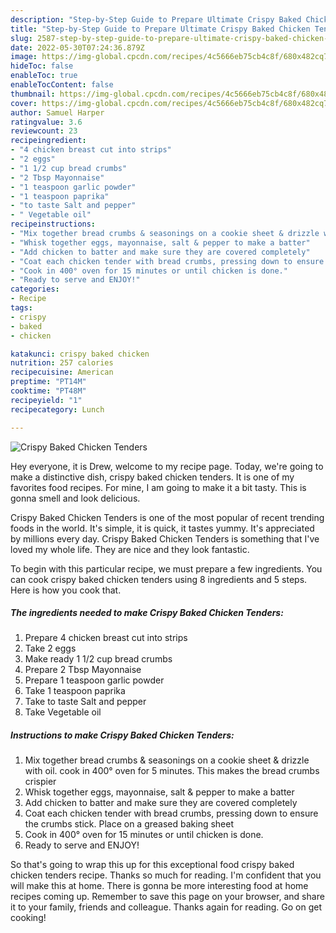 ```yaml
---
description: "Step-by-Step Guide to Prepare Ultimate Crispy Baked Chicken Tenders"
title: "Step-by-Step Guide to Prepare Ultimate Crispy Baked Chicken Tenders"
slug: 2587-step-by-step-guide-to-prepare-ultimate-crispy-baked-chicken-tenders
date: 2022-05-30T07:24:36.879Z
image: https://img-global.cpcdn.com/recipes/4c5666eb75cb4c8f/680x482cq70/crispy-baked-chicken-tenders-recipe-main-photo.jpg
hideToc: false
enableToc: true
enableTocContent: false
thumbnail: https://img-global.cpcdn.com/recipes/4c5666eb75cb4c8f/680x482cq70/crispy-baked-chicken-tenders-recipe-main-photo.jpg
cover: https://img-global.cpcdn.com/recipes/4c5666eb75cb4c8f/680x482cq70/crispy-baked-chicken-tenders-recipe-main-photo.jpg
author: Samuel Harper
ratingvalue: 3.6
reviewcount: 23
recipeingredient:
- "4 chicken breast cut into strips"
- "2 eggs"
- "1 1/2 cup bread crumbs"
- "2 Tbsp Mayonnaise"
- "1 teaspoon garlic powder"
- "1 teaspoon paprika"
- "to taste Salt and pepper"
- " Vegetable oil"
recipeinstructions:
- "Mix together bread crumbs & seasonings on a cookie sheet & drizzle with oil. cook in 400° oven for 5 minutes. This makes the bread crumbs crispier"
- "Whisk together eggs, mayonnaise, salt & pepper to make a batter"
- "Add chicken to batter and make sure they are covered completely"
- "Coat each chicken tender with bread crumbs, pressing down to ensure the crumbs stick. Place on a greased baking sheet"
- "Cook in 400° oven for 15 minutes or until chicken is done."
- "Ready to serve and ENJOY!"
categories:
- Recipe
tags:
- crispy
- baked
- chicken

katakunci: crispy baked chicken 
nutrition: 257 calories
recipecuisine: American
preptime: "PT14M"
cooktime: "PT48M"
recipeyield: "1"
recipecategory: Lunch

---
```



![Crispy Baked Chicken Tenders](https://img-global.cpcdn.com/recipes/4c5666eb75cb4c8f/680x482cq70/crispy-baked-chicken-tenders-recipe-main-photo.jpg)

Hey everyone, it is Drew, welcome to my recipe page. Today, we're going to make a distinctive dish, crispy baked chicken tenders. It is one of my favorites food recipes. For mine, I am going to make it a bit tasty. This is gonna smell and look delicious.

Crispy Baked Chicken Tenders is one of the most popular of recent trending foods in the world. It's simple, it is quick, it tastes yummy. It's appreciated by millions every day. Crispy Baked Chicken Tenders is something that I've loved my whole life. They are nice and they look fantastic.




To begin with this particular recipe, we must prepare a few ingredients. You can cook crispy baked chicken tenders using 8 ingredients and 5 steps. Here is how you cook that.

<!--inarticleads1-->

##### The ingredients needed to make Crispy Baked Chicken Tenders:

1. Prepare 4 chicken breast cut into strips
1. Take 2 eggs
1. Make ready 1 1/2 cup bread crumbs
1. Prepare 2 Tbsp Mayonnaise
1. Prepare 1 teaspoon garlic powder
1. Take 1 teaspoon paprika
1. Take to taste Salt and pepper
1. Take  Vegetable oil




<!--inarticleads2-->

##### Instructions to make Crispy Baked Chicken Tenders:

1. Mix together bread crumbs & seasonings on a cookie sheet & drizzle with oil. cook in 400° oven for 5 minutes. This makes the bread crumbs crispier
1. Whisk together eggs, mayonnaise, salt & pepper to make a batter
1. Add chicken to batter and make sure they are covered completely
1. Coat each chicken tender with bread crumbs, pressing down to ensure the crumbs stick. Place on a greased baking sheet
1. Cook in 400° oven for 15 minutes or until chicken is done.
1. Ready to serve and ENJOY!



So that's going to wrap this up for this exceptional food crispy baked chicken tenders recipe. Thanks so much for reading. I'm confident that you will make this at home. There is gonna be more interesting food at home recipes coming up. Remember to save this page on your browser, and share it to your family, friends and colleague. Thanks again for reading. Go on get cooking!
